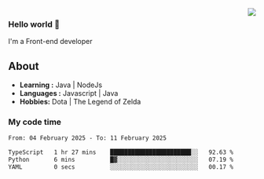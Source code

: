 <img align='right' src="https://github-readme-stats.vercel.app/api?username=jumodada&show_icons=true&theme=vue">

### Hello world 👋

I'm a Front-end developer 
    
## About
-  **Learning :** Java | NodeJs
-  **Languages :** Javascript | Java
-  **Hobbies:** Dota | The Legend of Zelda

### My code time

<!--START_SECTION:waka-->

```txt
From: 04 February 2025 - To: 11 February 2025

TypeScript   1 hr 27 mins    ███████████████████████░░   92.63 %
Python       6 mins          █▓░░░░░░░░░░░░░░░░░░░░░░░   07.19 %
YAML         0 secs          ░░░░░░░░░░░░░░░░░░░░░░░░░   00.17 %
```

<!--END_SECTION:waka-->
